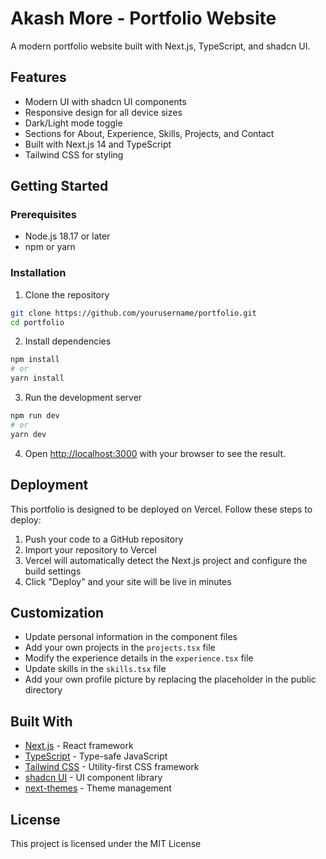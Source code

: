 # Akash More - Portfolio Website

A modern portfolio website built with Next.js, TypeScript, and shadcn UI.

## Features

- Modern UI with shadcn UI components
- Responsive design for all device sizes
- Dark/Light mode toggle
- Sections for About, Experience, Skills, Projects, and Contact
- Built with Next.js 14 and TypeScript
- Tailwind CSS for styling

## Getting Started

### Prerequisites

- Node.js 18.17 or later
- npm or yarn

### Installation

1. Clone the repository

```bash
git clone https://github.com/yourusername/portfolio.git
cd portfolio
```

2. Install dependencies

```bash
npm install
# or
yarn install
```

3. Run the development server

```bash
npm run dev
# or
yarn dev
```

4. Open [http://localhost:3000](http://localhost:3000) with your browser to see the result.

## Deployment

This portfolio is designed to be deployed on Vercel. Follow these steps to deploy:

1. Push your code to a GitHub repository
2. Import your repository to Vercel
3. Vercel will automatically detect the Next.js project and configure the build settings
4. Click "Deploy" and your site will be live in minutes

## Customization

- Update personal information in the component files
- Add your own projects in the `projects.tsx` file
- Modify the experience details in the `experience.tsx` file
- Update skills in the `skills.tsx` file
- Add your own profile picture by replacing the placeholder in the public directory

## Built With

- [Next.js](https://nextjs.org/) - React framework
- [TypeScript](https://www.typescriptlang.org/) - Type-safe JavaScript
- [Tailwind CSS](https://tailwindcss.com/) - Utility-first CSS framework
- [shadcn UI](https://ui.shadcn.com/) - UI component library
- [next-themes](https://github.com/pacocoursey/next-themes) - Theme management

## License

This project is licensed under the MIT License
